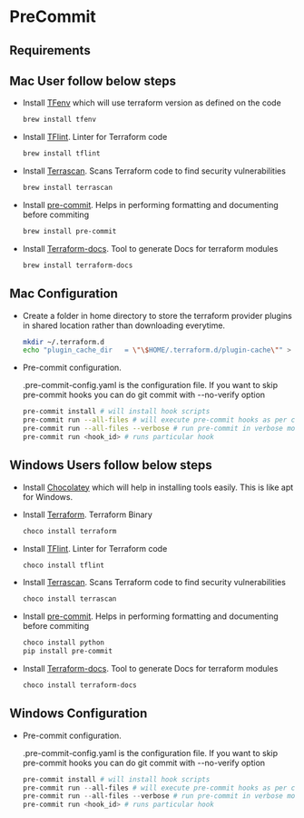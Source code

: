# PreCommit

## Requirements

## Mac User follow below steps

- Install [TFenv](https://github.com/tfutils/tfenv) which will use terraform version as defined on the code

    ```bash
    brew install tfenv
    ```

- Install [TFlint](https://github.com/terraform-linters/tflint). Linter for Terraform code

    ```bash
    brew install tflint
    ```

- Install [Terrascan](https://github.com/accurics/terrascan). Scans Terraform code to find security vulnerabilities

    ```bash
    brew install terrascan
    ```

- Install [pre-commit](https://pre-commit.com/). Helps in performing formatting and documenting before commiting

    ```bash
    brew install pre-commit
    ```

- Install [Terraform-docs](https://github.com/terraform-docs/terraform-docs). Tool to generate Docs for terraform modules

    ```bash
    brew install terraform-docs
    ```

## Mac Configuration

- Create a folder in home directory to store the terraform provider plugins in shared location rather than downloading everytime.

    ```bash
    mkdir ~/.terraform.d
    echo "plugin_cache_dir   = \"\$HOME/.terraform.d/plugin-cache\"" > ~/.terraformrc
    ```

- Pre-commit configuration.

    .pre-commit-config.yaml is the configuration file. If you want to skip pre-commit hooks you can do git commit with --no-verify option

    ```bash
    pre-commit install # will install hook scripts
    pre-commit run --all-files # will execute pre-commit hooks as per config file
    pre-commit run --all-files --verbose # run pre-commit in verbose mode for debugging
    pre-commit run <hook_id> # runs particular hook
    ```

## Windows Users follow below steps

- Install [Chocolatey](https://chocolatey.org/install#individual) which will help in installing tools easily. This is like apt for Windows.

- Install [Terraform](https://www.terraform.io/). Terraform Binary

    ```powershell
    choco install terraform
    ```

- Install [TFlint](https://github.com/terraform-linters/tflint). Linter for Terraform code

    ```powershell
    choco install tflint
    ```

- Install [Terrascan](https://github.com/accurics/terrascan). Scans Terraform code to find security vulnerabilities

    ```powershell
    choco install terrascan
    ```

- Install [pre-commit](https://pre-commit.com/). Helps in performing formatting and documenting before commiting

    ```powershell
    choco install python
    pip install pre-commit
    ```

- Install [Terraform-docs](https://github.com/terraform-docs/terraform-docs). Tool to generate Docs for terraform modules

    ```powershell
    choco install terraform-docs
    ```

## Windows Configuration

- Pre-commit configuration.

    .pre-commit-config.yaml is the configuration file. If you want to skip pre-commit hooks you can do git commit with --no-verify option

    ```powershell
    pre-commit install # will install hook scripts
    pre-commit run --all-files # will execute pre-commit hooks as per config file
    pre-commit run --all-files --verbose # run pre-commit in verbose mode for debugging
    pre-commit run <hook_id> # runs particular hook
    ```
